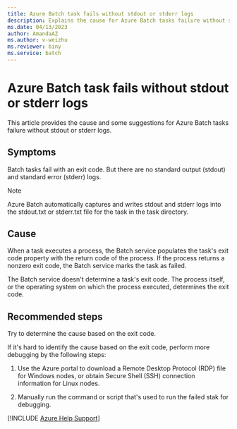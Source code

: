 ```yaml
---
title: Azure Batch task fails without stdout or stderr logs
description: Explains the cause for Azure Batch tasks failure without stdout or stderr logs and provides some suggestions.
ms.date: 04/13/2023
author: AmandaAZ
ms.author: v-weizhu
ms.reviewer: biny
ms.service: batch
---
```


# Azure Batch task fails without stdout or stderr logs

This article provides the cause and some suggestions for Azure Batch tasks failure without stdout or stderr logs.

## Symptoms

Batch tasks fail with an exit code. But there are no standard output (stdout) and standard error (stderr) logs.

> [!NOTE]
> Azure Batch automatically captures and writes stdout and stderr logs into the stdout.txt or stderr.txt file for the task in the task directory.

## Cause  

When a task executes a process, the Batch service populates the task's exit code property with the return code of the process. If the process returns a nonzero exit code, the Batch service marks the task as failed.

The Batch service doesn't determine a task's exit code. The process itself, or the operating system on which the process executed, determines the exit code.

## Recommended steps

Try to determine the cause based on the exit code.

If it's hard to identify the cause based on the exit code, perform more debugging by the following steps:

1. Use the Azure portal to download a Remote Desktop Protocol (RDP) file for Windows nodes, or obtain Secure Shell (SSH) connection information for Linux nodes.

1. Manually run the command or script that's used to run the failed stak for debugging.  

[!INCLUDE [Azure Help Support](../../includes/azure-help-support.md)]